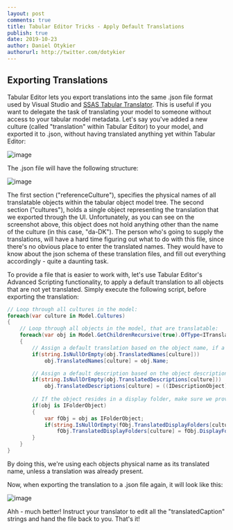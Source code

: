 ```yaml
---
layout: post
comments: true
title: Tabular Editor Tricks - Apply Default Translations
publish: true
date: 2019-10-23
author: Daniel Otykier
authorurl: http://twitter.com/dotykier
---
```


## Exporting Translations

Tabular Editor lets you export translations into the same .json file format used by Visual Studio and [SSAS Tabular Translator](https://www.sqlbi.com/tools/ssas-tabular-translator/). This is useful if you want to delegate the task of translating your model to someone without access to your tabular model metadata. Let's say you've added a new culture (called "translation" within Tabular Editor) to your model, and exported it to .json, without having translated anything yet within Tabular Editor:

![image](https://user-images.githubusercontent.com/8976200/67419241-a6ad0080-f5cc-11e9-8ef3-a2a7c9d6cbfd.png)

The .json file will have the following structure:

![image](https://user-images.githubusercontent.com/8976200/67419742-8e89b100-f5cd-11e9-91d2-db3245c37963.png)

The first section ("referenceCulture"), specifies the physical names of all translatable objects within the tabular object model tree. The second section ("cultures"), holds a single object representing the translation that we exported through the UI. Unfortunately, as you can see on the screenshot above, this object does not hold anything other than the name of the culture (in this case, "da-DK"). The person who's going to supply the translations, will have a hard time figuring out what to do with this file, since there's no obvious place to enter the translated names. They would have to know about the json schema of these translation files, and fill out everything accordingly - quite a daunting task.

To provide a file that is easier to work with, let's use Tabular Editor's Advanced Scripting functionality, to apply a default translation to all objects that are not yet translated. Simply execute the following script, before exporting the translation:

```c#
// Loop through all cultures in the model:
foreach(var culture in Model.Cultures)
{
    // Loop through all objects in the model, that are translatable:
    foreach(var obj in Model.GetChildrenRecursive(true).OfType<ITranslatableObject>())
    {
        // Assign a default translation based on the object name, if a translation has not already been assigned:
        if(string.IsNullOrEmpty(obj.TranslatedNames[culture]))
            obj.TranslatedNames[culture] = obj.Name;

        // Assign a default description based on the object description, if a translation has not already been assigned:
        if(string.IsNullOrEmpty(obj.TranslatedDescriptions[culture]))
            obj.TranslatedDescriptions[culture] = ((IDescriptionObject)obj).Description;
        
        // If the object resides in a display folder, make sure we provide a default translation for the folder as well:
        if(obj is IFolderObject)
        {
            var fObj = obj as IFolderObject;
            if(string.IsNullOrEmpty(fObj.TranslatedDisplayFolders[culture]))
                fObj.TranslatedDisplayFolders[culture] = fObj.DisplayFolder;
        }
    }
}
```

By doing this, we're using each objects physical name as its translated name, unless a translation was already present.

Now, when exporting the translation to a .json file again, it will look like this:

![image](https://user-images.githubusercontent.com/8976200/67422517-eecf2180-f5d2-11e9-9af5-a66026f7b82e.png)

Ahh - much better! Instruct your translator to edit all the "translatedCaption" strings and hand the file back to you. That's it!

